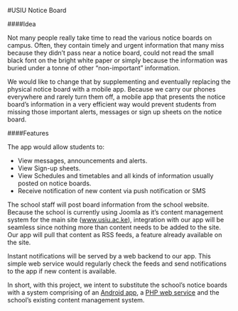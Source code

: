 #USIU Notice Board

####Idea

Not many people really take time to read the various notice boards on campus. Often, they contain timely and urgent information that many miss because they didn’t pass near a notice board, could not read the small black font on the bright white paper or simply because the information was buried under a tonne of other “non-important” information.

We would like to change that by supplementing and eventually replacing the physical notice board with a mobile app. Because we carry our phones everywhere and rarely turn them off, a mobile app that presents the notice board’s information in a very efficient way would prevent students from missing those important alerts, messages or sign up sheets on the notice board.

####Features

The app would allow students to:

- View messages, announcements and alerts.
- View Sign-up sheets.
- View Schedules and timetables and all kinds of information usually posted on notice boards.
- Receive notification of new content via push notification or SMS

The school staff will post board information from the school website. Because the school is currently using Joomla as it’s content management system for the main site (www.usiu.ac.ke), integration with our app will be seamless since nothing more than content needs to be added to the site. Our app will pull that content as RSS feeds, a feature already available on the site.

Instant notifications will be served by a web backend to our app. This simple web service would regularly check the feeds and send notifications to the app if new content is available.

In short, with this project, we intent to substitute the school’s notice boards with a system comprising of an [Android app](android/README.md), a [PHP web service](web/README.md) and the school’s existing content management system.